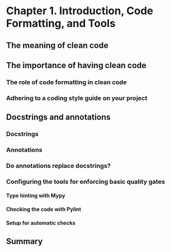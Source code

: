 # Chapter 1. Introduction, Code Formatting, and Tools

## The meaning of clean code

## The importance of having clean code

### The role of code formatting in clean code

### Adhering to a coding style guide on your project

## Docstrings and annotations

### Docstrings

### Annotations

### Do annotations replace docstrings?

### Configuring the tools for enforcing basic quality gates

#### Type hinting with Mypy

#### Checking the code with Pylint

#### Setup for automatic checks

## Summary
